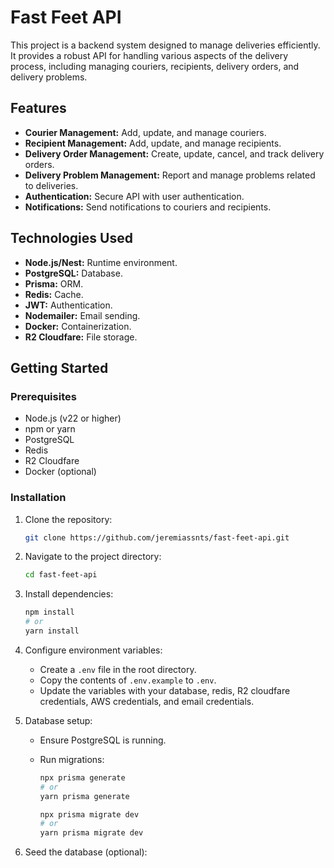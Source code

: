 # Fast Feet API

This project is a backend system designed to manage deliveries efficiently. It provides a robust API for handling various aspects of the delivery process, including managing couriers, recipients, delivery orders, and delivery problems.

## Features

- **Courier Management:** Add, update, and manage couriers.
- **Recipient Management:** Add, update, and manage recipients.
- **Delivery Order Management:** Create, update, cancel, and track delivery orders.
- **Delivery Problem Management:** Report and manage problems related to deliveries.
- **Authentication:** Secure API with user authentication.
- **Notifications:** Send notifications to couriers and recipients.

## Technologies Used

- **Node.js/Nest:** Runtime environment.
- **PostgreSQL:** Database.
- **Prisma:** ORM.
- **Redis:** Cache.
- **JWT:** Authentication.
- **Nodemailer:** Email sending.
- **Docker:** Containerization.
- **R2 Cloudfare:** File storage.

## Getting Started

### Prerequisites

- Node.js (v22 or higher)
- npm or yarn
- PostgreSQL
- Redis
- R2 Cloudfare
- Docker (optional)

### Installation

1.  Clone the repository:

    ```bash
    git clone https://github.com/jeremiassnts/fast-feet-api.git
    ```

2.  Navigate to the project directory:

    ```bash
    cd fast-feet-api
    ```

3.  Install dependencies:

    ```bash
    npm install
    # or
    yarn install
    ```

4.  Configure environment variables:

    - Create a `.env` file in the root directory.
    - Copy the contents of `.env.example` to `.env`.
    - Update the variables with your database, redis, R2 cloudfare credentials, AWS credentials, and email credentials.

5.  Database setup:

    - Ensure PostgreSQL is running.
    - Run migrations:

      ```bash
      npx prisma generate
      # or
      yarn prisma generate
      ```

      ```bash
      npx prisma migrate dev
      # or
      yarn prisma migrate dev
      ```

6.  Seed the database (optional):
